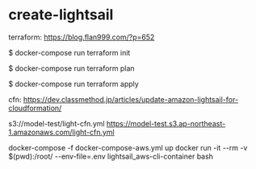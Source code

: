 # create-lightsail

terraform:
https://blog.flan999.com/?p=652

$ docker-compose run terraform init

$ docker-compose run terraform plan

$ docker-compose run terraform apply

cfn:
https://dev.classmethod.jp/articles/update-amazon-lightsail-for-cloudformation/

s3://model-test/light-cfn.yml
https://model-test.s3.ap-northeast-1.amazonaws.com/light-cfn.yml

docker-compose -f docker-compose-aws.yml up
docker run -it --rm -v $(pwd):/root/ --env-file=.env lightsail_aws-cli-container bash